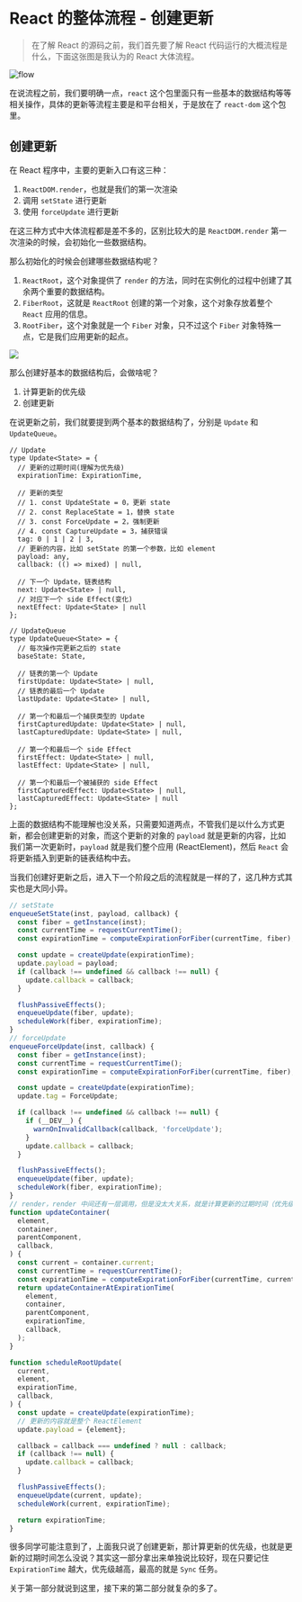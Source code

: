 # React 的整体流程 - 创建更新

> 在了解 React 的源码之前，我们首先要了解 React 代码运行的大概流程是什么，下面这张图是我认为的 React 大体流程。

![flow](/react/flow.png)

在说流程之前，我们要明确一点，`react` 这个包里面只有一些基本的数据结构等等相关操作，具体的更新等流程主要是和平台相关，于是放在了 `react-dom` 这个包里。

## 创建更新

在 React 程序中，主要的更新入口有这三种：

1. `ReactDOM.render`，也就是我们的第一次渲染
2. 调用 `setState` 进行更新
3. 使用 `forceUpdate` 进行更新

在这三种方式中大体流程都是差不多的，区别比较大的是 `ReactDOM.render` 第一次渲染的时候，会初始化一些数据结构。

那么初始化的时候会创建哪些数据结构呢？

1. `ReactRoot`，这个对象提供了 `render` 的方法，同时在实例化的过程中创建了其余两个重要的数据结构。
2. `FiberRoot`，这就是 `ReactRoot` 创建的第一个对象，这个对象存放着整个 `React` 应用的信息。
3. `RootFiber`，这个对象就是一个 `Fiber` 对象，只不过这个 `Fiber` 对象特殊一点，它是我们应用更新的起点。

![](/react/init-tree.png)

那么创建好基本的数据结构后，会做啥呢？

1. 计算更新的优先级
2. 创建更新

在说更新之前，我们就要提到两个基本的数据结构了，分别是 `Update` 和 `UpdateQueue`。

```flow
// Update
type Update<State> = {
  // 更新的过期时间(理解为优先级)
  expirationTime: ExpirationTime,

  // 更新的类型
  // 1. const UpdateState = 0，更新 state
  // 2. const ReplaceState = 1，替换 state
  // 3. const ForceUpdate = 2，强制更新
  // 4. const CaptureUpdate = 3，捕获错误
  tag: 0 | 1 | 2 | 3,
  // 更新的内容，比如 setState 的第一个参数，比如 element
  payload: any,
  callback: (() => mixed) | null,

  // 下一个 Update，链表结构
  next: Update<State> | null,
  // 对应下一个 side Effect(变化)
  nextEffect: Update<State> | null
};

// UpdateQueue
type UpdateQueue<State> = {
  // 每次操作完更新之后的 state
  baseState: State,

  // 链表的第一个 Update
  firstUpdate: Update<State> | null,
  // 链表的最后一个 Update
  lastUpdate: Update<State> | null,

  // 第一个和最后一个捕获类型的 Update
  firstCapturedUpdate: Update<State> | null,
  lastCapturedUpdate: Update<State> | null,

  // 第一个和最后一个 side Effect
  firstEffect: Update<State> | null,
  lastEffect: Update<State> | null,

  // 第一个和最后一个被捕获的 side Effect
  firstCapturedEffect: Update<State> | null,
  lastCapturedEffect: Update<State> | null
};
```

上面的数据结构不能理解也没关系，只需要知道两点，不管我们是以什么方式更新，都会创建更新的对象，而这个更新的对象的 `payload` 就是更新的内容，比如我们第一次更新时，`payload` 就是我们整个应用 (ReactElement)，然后 `React` 会将更新插入到更新的链表结构中去。

当我们创建好更新之后，进入下一个阶段之后的流程就是一样的了，这几种方式其实也是大同小异。

```js
// setState
enqueueSetState(inst, payload, callback) {
  const fiber = getInstance(inst);
  const currentTime = requestCurrentTime();
  const expirationTime = computeExpirationForFiber(currentTime, fiber);

  const update = createUpdate(expirationTime);
  update.payload = payload;
  if (callback !== undefined && callback !== null) {
    update.callback = callback;
  }

  flushPassiveEffects();
  enqueueUpdate(fiber, update);
  scheduleWork(fiber, expirationTime);
}
// forceUpdate
enqueueForceUpdate(inst, callback) {
  const fiber = getInstance(inst);
  const currentTime = requestCurrentTime();
  const expirationTime = computeExpirationForFiber(currentTime, fiber);

  const update = createUpdate(expirationTime);
  update.tag = ForceUpdate;

  if (callback !== undefined && callback !== null) {
    if (__DEV__) {
      warnOnInvalidCallback(callback, 'forceUpdate');
    }
    update.callback = callback;
  }

  flushPassiveEffects();
  enqueueUpdate(fiber, update);
  scheduleWork(fiber, expirationTime);
}
// render，render 中间还有一层调用，但是没太大关系，就是计算更新的过期时间（优先级），然后下面创建更新
function updateContainer(
  element,
  container,
  parentComponent,
  callback,
) {
  const current = container.current;
  const currentTime = requestCurrentTime();
  const expirationTime = computeExpirationForFiber(currentTime, current);
  return updateContainerAtExpirationTime(
    element,
    container,
    parentComponent,
    expirationTime,
    callback,
  );
}

function scheduleRootUpdate(
  current,
  element,
  expirationTime,
  callback,
) {
  const update = createUpdate(expirationTime);
  // 更新的内容就是整个 ReactElement
  update.payload = {element};

  callback = callback === undefined ? null : callback;
  if (callback !== null) {
    update.callback = callback;
  }

  flushPassiveEffects();
  enqueueUpdate(current, update);
  scheduleWork(current, expirationTime);

  return expirationTime;
}
```

很多同学可能注意到了，上面我只说了创建更新，那计算更新的优先级，也就是更新的过期时间怎么没说？其实这一部分拿出来单独说比较好，现在只要记住 `ExpirationTime` 越大，优先级越高，最高的就是 `Sync` 任务。

关于第一部分就说到这里，接下来的第二部分就复杂的多了。
